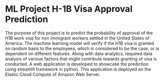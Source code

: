 # ML Project H-1B Visa Approval Prediction

The purpose of this project is to predict the probability of approval of the H1B work visa for non immigrant workers settled in the United States of America. The machine learning model will verify if the H1B visa is granted on random basis to the employees, which is considered to be the case, or is dependent on different features. Along with data analytics, required data analysis of various factors that might contribute towards granting of visa is conducted. A web application is developed to showcase the prediction using streamlit framework in python. This application is deployed on the Elastic Cloud Compute of Amazon Web Server.
